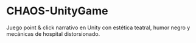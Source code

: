 # CHAOS-UnityGame
Juego point &amp; click narrativo en Unity con estética teatral, humor negro y mecánicas de hospital distorsionado.
